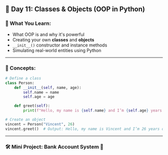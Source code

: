 ## 🐍 **Day 11: Classes & Objects (OOP in Python)**

### 📘 What You Learn:

* What OOP is and why it's powerful
* Creating your own **classes** and **objects**
* `__init__()` constructor and instance methods
* Simulating real-world entities using Python

---

### 🧠 Concepts:

```python
# Define a class
class Person:
    def __init__(self, name, age):
        self.name = name
        self.age = age

    def greet(self):
        print(f"Hello, my name is {self.name} and I’m {self.age} years old.")

# Create an object
vincent = Person("Vincent", 26)
vincent.greet()  # Output: Hello, my name is Vincent and I’m 26 years old.
```

---

### 🛠️ Mini Project: **Bank Account System 🏦**

